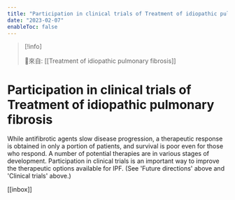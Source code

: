 ```yaml
---
title: "Participation in clinical trials of Treatment of idiopathic pulmonary fibrosis"
date: "2023-02-07"
enableToc: false
---
```


> [!info]
>
> 🌱來自: [[Treatment of idiopathic pulmonary fibrosis]]

# Participation in clinical trials of Treatment of idiopathic pulmonary fibrosis
While antifibrotic agents slow disease progression, a therapeutic response is obtained in only a portion of patients, and survival is poor even for those who respond. A number of potential therapies are in various stages of development. Participation in clinical trials is an important way to improve the therapeutic options available for IPF. (See 'Future directions' above and 'Clinical trials' above.)

[[inbox]]
